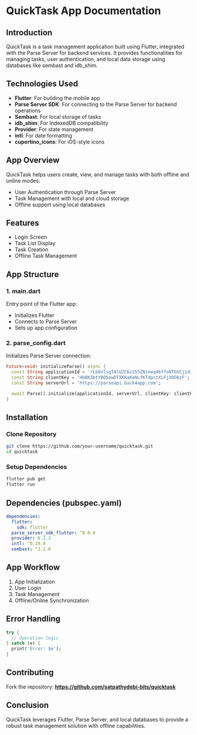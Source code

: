 # QuickTask App Documentation

## Introduction
QuickTask is a task management application built using Flutter, integrated with the Parse Server for backend services. It provides functionalities for managing tasks, user authentication, and local data storage using databases like sembast and idb_shim.

## Technologies Used
- **Flutter**: For building the mobile app
- **Parse Server SDK**: For connecting to the Parse Server for backend operations
- **Sembast**: For local storage of tasks
- **idb_shim**: For IndexedDB compatibility
- **Provider**: For state management
- **intl**: For date formatting
- **cupertino_icons**: For iOS-style icons

## App Overview
QuickTask helps users create, view, and manage tasks with both offline and online modes:
- User Authentication through Parse Server
- Task Management with local and cloud storage
- Offline support using local databases

## Features
- Login Screen
- Task List Display
- Task Creation
- Offline Task Management

## App Structure

### 1. main.dart
Entry point of the Flutter app:
- Initializes Flutter
- Connects to Parse Server
- Sets up app configuration

### 2. parse_config.dart
Initializes Parse Server connection:
```dart
Future<void> initializeParse() async {
  const String applicationId = 'rLbOvlsgTAlUZC6iS55ZNineq46ffoNTGVCj1dxa';
  const String clientKey = 'HbBK3btYBO5ewDTXKKaKeNLfKT4pctXLFjXOObzF';
  const String serverUrl = 'https://parseapi.back4app.com';

  await Parse().initialize(applicationId, serverUrl, clientKey: clientKey, autoSendSessionId: true);
}
```

## Installation

### Clone Repository
```bash
git clone https://github.com/your-username/quicktask.git
cd quicktask
```

### Setup Dependencies
```bash
flutter pub get
flutter run
```

## Dependencies (pubspec.yaml)
```yaml
dependencies:
  flutter:
    sdk: flutter
  parse_server_sdk_flutter: ^8.0.0
  provider: 6.1.2
  intl: ^0.19.0
  sembast: ^3.2.0
```

## App Workflow
1. App Initialization
2. User Login
3. Task Management
4. Offline/Online Synchronization

## Error Handling
```dart
try {
  // Operation logic
} catch (e) {
  print('Error: $e');
}
```

## Contributing
Fork the repository: **https://github.com/satpathydebi-bits/quicktask**

## Conclusion
QuickTask leverages Flutter, Parse Server, and local databases to provide a robust task management solution with offline capabilities.
